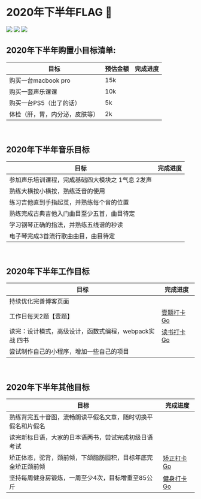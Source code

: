 # 2020年下半年FLAG :flags:

![](https://img.shields.io/badge/Author-TZB-blue)
![](https://img.shields.io/badge/category-FLAG-green)
![](https://img.shields.io/badge/Keywords-2020-red)

## 2020年下半年购置小目标清单:

| 目标 | 预估金额 | 完成进度 |
| ---- | ------- | ------- |
| 购买一台macbook pro   | 15k |     |
| 购买一套声乐课课       | 10k |     |
| 购买一台PS5（出了的话）| 5k  |     |
| 体检（肝，胃，内分泌，皮肤等） | 2k |  |

<br>

## 2020年下半年音乐目标

| 目标 | 完成进度 |
| ---- | ------- |
| 参加声乐培训课程，完成基础四大模块之 1气息 2发声  |      |
| 熟练大横按小横按，熟练泛音的使用                 |      |
| 练习吉他直到手指起茧，并熟练每个音的位置          |      |
| 熟练完成古典吉他入门曲目至少五首，曲目待定        |      |
| 学习钢琴正确的指法，并熟练五线谱的秒读            |      |
| 电子琴完成3首流行歌曲曲目，曲目待定              |      |

<br>

## 2020年下半年工作目标

| 目标 | 完成进度 |
| ---- | ------- |
| 持续优化完善博客页面                            |              |
| 工作日每天2题【壹题】                           |[壹题打卡 Go]()|
| 读完：设计模式，高级设计，函数式编程，webpack实战 四书 |[读书打卡 Go]()|
| 尝试制作自己的小程序，增加一些自己的项目          |              |

<br>

## 2020年下半年其他目标
| 目标 | 完成进度 |
| ---- | ------- |
| 熟练背完五十音图，流畅朗读平假名文章，随时切换平假名和片假名  |      |
| 读完新标日语，大家的日本语两书，尝试完成初级日语考试         |      |
| 矫正体态，驼背，颈前倾，下颌脂肪囤积，目标年底完全矫正颈前倾 |[矫正打卡 Go]()|
| 坚持每周健身房锻炼，一周至少4次，目标增重至85公斤          |[健身打卡 Go]()|

<br>